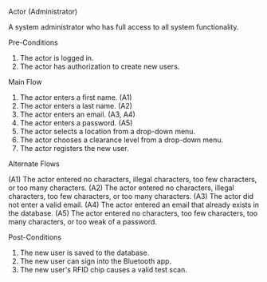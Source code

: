Actor (Administrator)

A system administrator who has full access to all system functionality.

Pre-Conditions

1. The actor is logged in.
2. The actor has authorization to create new users.
 
Main Flow

1. The actor enters a first name. (A1)
2. The actor enters a last name. (A2)
3. The actor enters an email. (A3, A4)
4. The actor enters a password. (A5)
5. The actor selects a location from a drop-down menu.
6. The actor chooses a clearance level from a drop-down menu.
7. The actor registers the new user.

Alternate Flows

(A1) The actor entered no characters, illegal characters, too few characters, or too many characters.
(A2) The actor entered no characters, illegal characters, too few characters, or too many characters.
(A3) The actor did not enter a valid email.
(A4) The actor entered an email that already exists in the database.
(A5) The actor entered no characters, too few characters, too many characters, or too weak of a password.


Post-Conditions

1. The new user is saved to the database.
2. The new user can sign into the Bluetooth app.
3. The new user's RFID chip causes a valid test scan.
